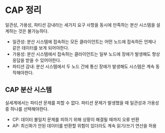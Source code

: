 # CAP 정리
일관성, 가용성, 파티션 감내라는 세가지 요구 사항을 동시에 만족하는 분산 시스템을 설계하는 것은 불가능하다.
- 일관성: 분산 시스템에 접속하는 모든 클라이언트는 어떤 노드에 접속하든 언제나 같은 데이터를 보게 되어야한다.
- 가용성: 분산 시스템에서 접속하는 클라이언트는 일부 노드에 장애가 발생해도 항상 응답을 받을 수 있어야한다.
- 파티션 감내: 분산 시스템에서 두 노드 간에 통신 장애가 발생해도 시스템은 계속 동작해야한다.

## CAP 분산 시스템
실세계에서는 파티션 문제를 피할 수 없다. 파티션 문제가 발생했을 때 일관성과 가용성 중 하나를 선택해야한다.
- CP: 데이터 불일치 문제를 피하기 위해 상황이 해결될 때까지 오류 반환
- AP: 최신화가 안된 데이터를 반환할 위험이 있더라도 계속 읽기/쓰기 연산을 허용
